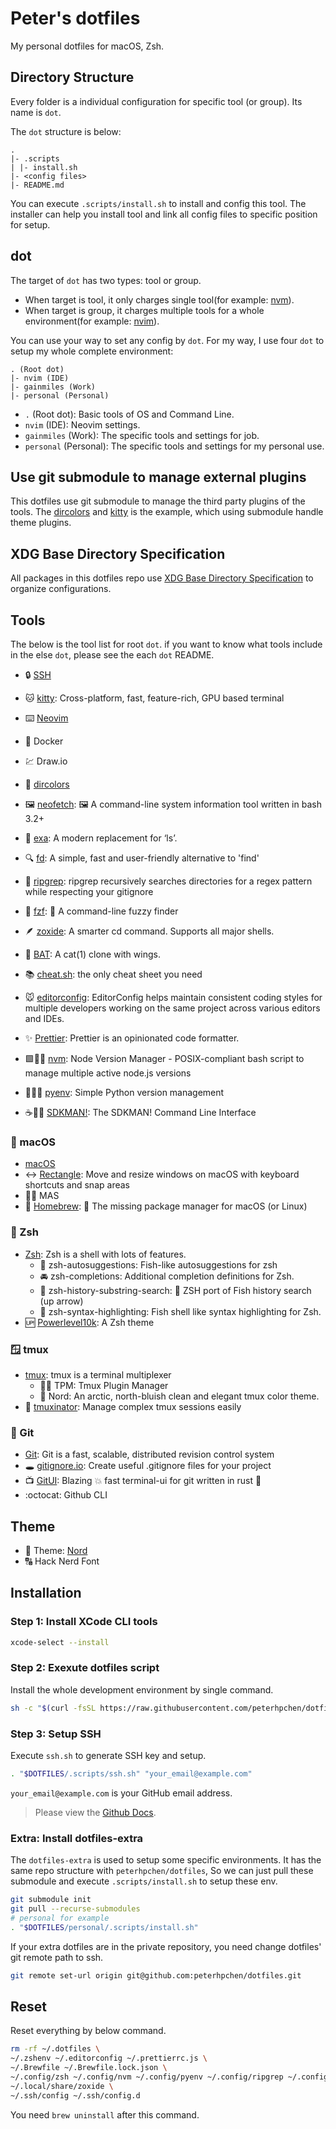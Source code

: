 # Peter's dotfiles

My personal dotfiles for macOS, Zsh.

## Directory Structure

Every folder is a individual configuration for specific tool (or group). Its name is `dot`.

The `dot` structure is below:

```
.
|- .scripts
| |- install.sh
|- <config files>
|- README.md
```

You can execute `.scripts/install.sh` to install and config this tool. The installer can help you install tool and link all config files to specific position for setup.

## dot

The target of `dot` has two types: tool or group.

- When target is tool, it only charges single tool(for example: [nvm](./dots/nvm/)).
- When target is group, it charges multiple tools for a whole environment(for example: [nvim](https://github.com/peterhpchen/nvim)).

You can use your way to set any config by `dot`. For my way, I use four `dot` to setup my whole complete environment:

```
. (Root dot)
|- nvim (IDE)
|- gainmiles (Work)
|- personal (Personal)
```

- `.` (Root dot): Basic tools of OS and Command Line.
- `nvim` (IDE): Neovim settings.
- `gainmiles` (Work): The specific tools and settings for job.
- `personal` (Personal): The specific tools and settings for my personal use.

## Use git submodule to manage external plugins

This dotfiles use git submodule to manage the third party plugins of the tools.
The [dircolors](./dots/dircolors/) and [kitty](./dots/kitty/) is the example,
which using submodule handle theme plugins.

## XDG Base Directory Specification

All packages in this dotfiles repo use [XDG Base Directory Specification](https://specifications.freedesktop.org/basedir-spec/basedir-spec-latest.html) to organize configurations.

## Tools

The below is the tool list for root `dot`. if you want to know what tools include in the else `dot`, please see the each `dot` README.

- :lock: [SSH](./dots/ssh/)

- :cat: [kitty](./dots/kitty/): Cross-platform, fast, feature-rich, GPU based terminal

- :keyboard: [Neovim](https://github.com/peterhpchen/nvim)

- :whale: Docker
- :chart: Draw.io

- :rainbow: [dircolors](./dots/dircolors/)

- :framed_picture: [neofetch](./dots/neofetch/): :framed_picture: A command-line system information tool written in bash 3.2+
- :scroll: [exa](./dots/exa/): A modern replacement for ‘ls’.
- :mag: [fd](./dots/fd/): A simple, fast and user-friendly alternative to 'find'
- :mag_right: [ripgrep](./dots/ripgrep/): ripgrep recursively searches directories for a regex pattern while respecting your gitignore
- :cherry_blossom: [fzf](./dots/fzf/): :cherry_blossom: A command-line fuzzy finder
- :feather: [zoxide](./dots/zoxide/): A smarter cd command. Supports all major shells.
- :bat: [BAT](./dots/bat/): A cat(1) clone with wings.
- :books: [cheat.sh](./dots/cheat.sh/): the only cheat sheet you need

- :mouse: [editorconfig](./dots/editorconfig/): EditorConfig helps maintain consistent coding styles for multiple developers working on the same project across various editors and IDEs.
- :sparkles: [Prettier](./dots/prettier/): Prettier is an opinionated code formatter.

- :green_square::pilot: [nvm](./dots/nvm/): Node Version Manager - POSIX-compliant bash script to manage multiple active node.js versions
- :snake::pilot: [pyenv](./dots/pyenv/): Simple Python version management
- :coffee::pilot: [SDKMAN!](./dots/sdkman/): The SDKMAN! Command Line Interface

### :apple: macOS

- [macOS](./dots/macos/)
- :left_right_arrow: [Rectangle](./dots/rectangle/): Move and resize windows on macOS with keyboard shortcuts and snap areas
- :pilot: MAS
- :beer: [Homebrew](./dots/homebrew/): :beer: The missing package manager for macOS (or Linux)

### :shell: Zsh

- [Zsh](./dots/zsh/): Zsh is a shell with lots of features.
  - :page_facing_up: zsh-autosuggestions: Fish-like autosuggestions for zsh
  - :oncoming_automobile: zsh-completions: Additional completion definitions for Zsh.
  - :newspaper: zsh-history-substring-search: :tropical_fish: ZSH port of Fish history search (up arrow)
  - :rainbow: zsh-syntax-highlighting: Fish shell like syntax highlighting for Zsh.
- :up: [Powerlevel10k](./dots/powerlevel10k/): A Zsh theme

### :window: tmux

- [tmux](./dots/tmux/): tmux is a terminal multiplexer
  - :pilot: TPM: Tmux Plugin Manager
  - :art: Nord: An arctic, north-bluish clean and elegant tmux color theme.
- :bookmark: [tmuxinator](./dots/tmuxinator/): Manage complex tmux sessions easily

### :christmas_tree: Git

- [Git](./dots/git/): Git is a fast, scalable, distributed revision control system
- :hole: [gitignore.io](./dots/gitignore.io/): Create useful .gitignore files for your project
- :tv: [GitUI](./dots/gitui/): Blazing :boom: fast terminal-ui for git written in rust :crab:
- :octocat: Github CLI

## Theme

- :art: Theme: [Nord](https://www.nordtheme.com/)
- :capital_abcd: Hack Nerd Font

## Installation

### Step 1: Install XCode CLI tools

```sh
xcode-select --install
```

### Step 2: Exexute dotfiles script

Install the whole development environment by single command.

```sh
sh -c "$(curl -fsSL https://raw.githubusercontent.com/peterhpchen/dotfiles/main/.scripts/install.sh)"
```

### Step 3: Setup SSH

Execute `ssh.sh` to generate SSH key and setup.

```sh
. "$DOTFILES/.scripts/ssh.sh" "your_email@example.com"
```

`your_email@example.com` is your GitHub email address.

> Please view the [Github Docs](https://docs.github.com/en/authentication/connecting-to-github-with-ssh/generating-a-new-ssh-key-and-adding-it-to-the-ssh-agent).

### Extra: Install dotfiles-extra

The `dotfiles-extra` is used to setup some specific environments. It has the same repo structure with `peterhpchen/dotfiles`, So we can just pull these submodule and execute `.scripts/install.sh` to setup these env.

```sh
git submodule init
git pull --recurse-submodules
# personal for example
. "$DOTFILES/personal/.scripts/install.sh"
```

If your extra dotfiles are in the private repository, you need change dotfiles' git remote path to ssh.

```sh
git remote set-url origin git@github.com:peterhpchen/dotfiles.git
```

## Reset

Reset everything by below command.

```sh
rm -rf ~/.dotfiles \
~/.zshenv ~/.editorconfig ~/.prettierrc.js \
~/.Brewfile ~/.Brewfile.lock.json \
~/.config/zsh ~/.config/nvm ~/.config/pyenv ~/.config/ripgrep ~/.config/fzf ~/.config/neofetch ~/.config/tmux ~/.config/kitty ~/.config/git ~/.config/sdkman ~/.config/tmuxinator ~/.config/gh ~/.config/gitui \
~/.local/share/zoxide \
~/.ssh/config ~/.ssh/config.d
```

You need `brew uninstall` after this command.
